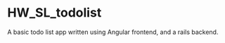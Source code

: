 HW_SL_todolist
==============

A basic todo list app written using Angular frontend, and a rails backend.
